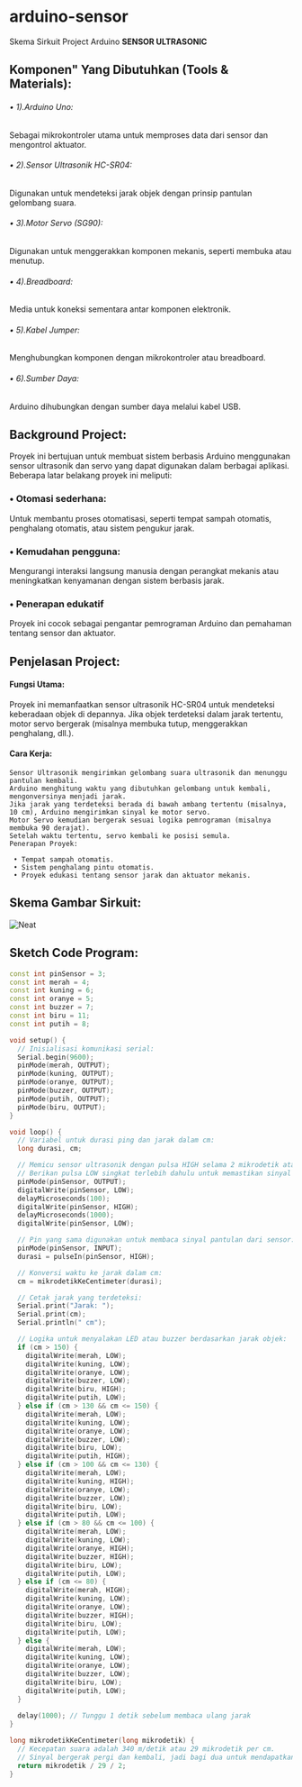 # arduino-sensor

 Skema Sirkuit Project Arduino **SENSOR ULTRASONIC**




## **Komponen" Yang Dibutuhkan (Tools & Materials):**

###### • 1).Arduino Uno:
Sebagai mikrokontroler utama untuk memproses data dari sensor dan mengontrol aktuator.
###### • 2).Sensor Ultrasonik HC-SR04:
Digunakan untuk mendeteksi jarak objek dengan prinsip pantulan gelombang suara.
###### • 3).Motor Servo (SG90):
Digunakan untuk menggerakkan komponen mekanis, seperti membuka atau menutup.
###### • 4).Breadboard:
Media untuk koneksi sementara antar komponen elektronik.
###### • 5).Kabel Jumper:
Menghubungkan komponen dengan mikrokontroler atau breadboard.
###### • 6).Sumber Daya:
Arduino dihubungkan dengan sumber daya melalui kabel USB.


## Background Project:
  Proyek ini bertujuan untuk membuat sistem berbasis Arduino menggunakan sensor ultrasonik dan servo yang dapat digunakan dalam berbagai aplikasi. Beberapa latar belakang proyek ini meliputi:
### • **Otomasi sederhana:**
Untuk membantu proses otomatisasi, seperti tempat sampah otomatis, penghalang otomatis, atau sistem pengukur jarak.

### • **Kemudahan pengguna:** 
Mengurangi interaksi langsung manusia dengan perangkat mekanis atau meningkatkan kenyamanan dengan sistem berbasis jarak.

### • **Penerapan edukatif**
 Proyek ini cocok sebagai pengantar pemrograman Arduino dan pemahaman tentang sensor dan aktuator.

## Penjelasan Project:

 #### **Fungsi Utama:**
Proyek ini memanfaatkan sensor ultrasonik HC-SR04 untuk mendeteksi keberadaan objek di depannya. Jika objek terdeteksi dalam jarak tertentu, motor servo bergerak (misalnya membuka tutup, menggerakkan penghalang, dll.).

 #### **Cara Kerja:**

    Sensor Ultrasonik mengirimkan gelombang suara ultrasonik dan menunggu pantulan kembali.
    Arduino menghitung waktu yang dibutuhkan gelombang untuk kembali, mengonversinya menjadi jarak.
    Jika jarak yang terdeteksi berada di bawah ambang tertentu (misalnya, 10 cm), Arduino mengirimkan sinyal ke motor servo.
    Motor Servo kemudian bergerak sesuai logika pemrograman (misalnya membuka 90 derajat).
    Setelah waktu tertentu, servo kembali ke posisi semula.
    Penerapan Proyek:

     • Tempat sampah otomatis.
     • Sistem penghalang pintu otomatis.
     • Proyek edukasi tentang sensor jarak dan aktuator mekanis.


## Skema Gambar Sirkuit:

![Neat](https://github.com/user-attachments/assets/acf723ee-8832-4bd9-afd1-d13451949d71)



## Sketch Code Program:

```cpp
const int pinSensor = 3;
const int merah = 4;
const int kuning = 6;
const int oranye = 5;
const int buzzer = 7;
const int biru = 11;
const int putih = 8; 

void setup() {
  // Inisialisasi komunikasi serial:
  Serial.begin(9600);
  pinMode(merah, OUTPUT);
  pinMode(kuning, OUTPUT);
  pinMode(oranye, OUTPUT);
  pinMode(buzzer, OUTPUT);
  pinMode(putih, OUTPUT);
  pinMode(biru, OUTPUT);
}

void loop() {
  // Variabel untuk durasi ping dan jarak dalam cm:
  long durasi, cm;

  // Memicu sensor ultrasonik dengan pulsa HIGH selama 2 mikrodetik atau lebih.
  // Berikan pulsa LOW singkat terlebih dahulu untuk memastikan sinyal bersih:
  pinMode(pinSensor, OUTPUT);
  digitalWrite(pinSensor, LOW);
  delayMicroseconds(100);
  digitalWrite(pinSensor, HIGH);
  delayMicroseconds(1000);
  digitalWrite(pinSensor, LOW);

  // Pin yang sama digunakan untuk membaca sinyal pantulan dari sensor:
  pinMode(pinSensor, INPUT);
  durasi = pulseIn(pinSensor, HIGH);

  // Konversi waktu ke jarak dalam cm:
  cm = mikrodetikKeCentimeter(durasi);

  // Cetak jarak yang terdeteksi:
  Serial.print("Jarak: ");
  Serial.print(cm);
  Serial.println(" cm");

  // Logika untuk menyalakan LED atau buzzer berdasarkan jarak objek:
  if (cm > 150) {
    digitalWrite(merah, LOW);
    digitalWrite(kuning, LOW);
    digitalWrite(oranye, LOW);
    digitalWrite(buzzer, LOW);
    digitalWrite(biru, HIGH);
    digitalWrite(putih, LOW);
  } else if (cm > 130 && cm <= 150) {
    digitalWrite(merah, LOW);
    digitalWrite(kuning, LOW);
    digitalWrite(oranye, LOW);
    digitalWrite(buzzer, LOW);
    digitalWrite(biru, LOW);
    digitalWrite(putih, HIGH);
  } else if (cm > 100 && cm <= 130) {
    digitalWrite(merah, LOW);
    digitalWrite(kuning, HIGH);
    digitalWrite(oranye, LOW);
    digitalWrite(buzzer, LOW);
    digitalWrite(biru, LOW);
    digitalWrite(putih, LOW);
  } else if (cm > 80 && cm <= 100) {
    digitalWrite(merah, LOW);
    digitalWrite(kuning, LOW);
    digitalWrite(oranye, HIGH);
    digitalWrite(buzzer, HIGH);
    digitalWrite(biru, LOW);
    digitalWrite(putih, LOW);
  } else if (cm <= 80) {
    digitalWrite(merah, HIGH);
    digitalWrite(kuning, LOW);
    digitalWrite(oranye, LOW);
    digitalWrite(buzzer, HIGH);
    digitalWrite(biru, LOW);
    digitalWrite(putih, LOW);
  } else {
    digitalWrite(merah, LOW);
    digitalWrite(kuning, LOW);
    digitalWrite(oranye, LOW);
    digitalWrite(buzzer, LOW);
    digitalWrite(biru, LOW);
    digitalWrite(putih, LOW);
  }
  
  delay(1000); // Tunggu 1 detik sebelum membaca ulang jarak
}

long mikrodetikKeCentimeter(long mikrodetik) {
  // Kecepatan suara adalah 340 m/detik atau 29 mikrodetik per cm.
  // Sinyal bergerak pergi dan kembali, jadi bagi dua untuk mendapatkan jarak.
  return mikrodetik / 29 / 2;
}

```
